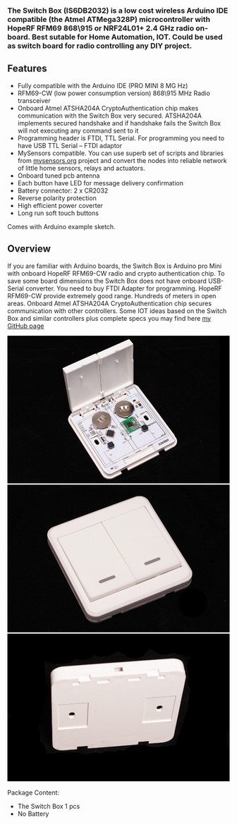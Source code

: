 

### The Switch Box (IS6DB2032) is a low cost wireless Arduino IDE compatible (the Atmel ATMega328P) microcontroller with HopeRF RFM69 868\915 or NRF24L01+ 2.4 GHz radio on-board. Best sutable for Home Automation, IOT. Could be used as switch board for radio controlling any DIY project. 

## Features
- Fully compatible with the Arduino IDE (PRO MINI 8 MG Hz)
- RFM69-CW (low power consumption version) 868\915 MHz Radio transceiver
- Onboard Atmel ATSHA204A CryptoAuthentication chip makes communication with the Switch Box very secured. ATSHA204A implements secured handshake and if handshake fails the Switch Box will not executing any command sent to it
- Programming header is FTDI, TTL Serial. For programming you need to have USB TTL Serial – FTDI adaptor
- MySensors compatible. You can use superb set of scripts and libraries from [mysensors.org](http://www.mysensors.org) project  and convert the nodes into reliable network of little home sensors, relays and actuators.
- Onboard tuned pcb antenna
- Each button have LED for message delivery confirmation
- Battery connector: 2 x CR2032
- Reverse polarity protection
- High efficient power coverter 
- Long run soft touch buttons

Comes with Arduino example sketch.

## Overview
If you are familiar with Arduino boards, the Switch Box is Arduino pro Mini with onboard HopeRF RFM69-CW radio and crypto authentication chip. To save some board dimensions the Switch Box does not have onboard USB-Serial converter. You need to buy FTDI Adapter for programming. HopeRF RFM69-CW provide extremely good range. Hundreds of meters in open areas. Onboard Atmel ATSHA204A CryptoAuthentication chip secures communication with other controllers. Some IOT ideas based on the Switch Box and similar controllers plus complete specs you may find here [my GitHub page](https://github.com/EasySensors/switchBox)

![arduino Switch Box](https://github.com/EasySensors/switchBox/blob/master/pics/arduino-Switch-Box-2.jpg?raw=true)
![arduino Switch Box](https://github.com/EasySensors/switchBox/blob/master/pics/arduino-Switch-Box-21.jpg?raw=true)
![arduino Switch Box](https://github.com/EasySensors/switchBox/blob/master/pics/arduino-Switch-Box-22.jpg?raw=true)

Package Content:
- The Switch Box 1 pcs  
- No Battery
